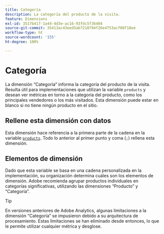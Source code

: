 ```yaml
---
title: Categoría
description: La categoría del producto de la visita.
feature: Dimensions
exl-id: 3517b417-1a44-4d3e-ac16-93fdc5f36404
source-git-commit: 35413ac43eed5ab7218794f26e4753acf08f18ee
workflow-type: ht
source-wordcount: '155'
ht-degree: 100%

---
```


# Categoría

La dimensión “Categoría” informa la categoría del producto de la visita. Resulta útil para implementaciones que utilizan la variable `products` y desean ver métricas en torno a la categoría del producto, como los principales vendedores o los más visitados. Esta dimensión puede estar en blanco si no tiene ningún producto en el sitio.

## Rellene esta dimensión con datos

Esta dimensión hace referencia a la primera parte de la cadena en la variable [`products`](/help/implement/vars/page-vars/products.md). Todo lo anterior al primer punto y coma (`;`) rellena esta dimensión.

## Elementos de dimensión

Dado que esta variable se basa en una cadena personalizada en la implementación, su organización determina cuáles son los elementos de dimensión. Adobe recomienda agrupar productos individuales en categorías significativas, utilizando las dimensiones “Producto” y “Categoría”.

>[!TIP]
>
>En versiones anteriores de Adobe Analytics, algunas limitaciones a la dimensión “Categoría” se impusieron debido a su arquitectura de procesamiento. Estas limitaciones se han eliminado desde entonces, lo que le permite utilizar cualquier métrica y desglose.
